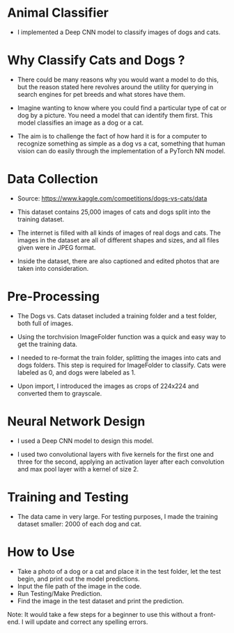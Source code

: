 # Animal Classifier

- I implemented a Deep CNN model to classify images of dogs and cats.

# Why Classify Cats and Dogs ?

- There could be many reasons why you would want a model to do this, but the reason stated here revolves around the utility for querying in search engines for pet breeds and what stores have them.

- Imagine wanting to know where you could find a particular type of cat or dog by a picture. You need a model that can identify them first. This model classifies an image as a dog or a cat.

- The aim is to challenge the fact of how hard it is for a computer to recognize something as simple as a dog vs a cat, something that human vision can do easily through the implementation of a PyTorch NN model.

# Data Collection

- Source: https://www.kaggle.com/competitions/dogs-vs-cats/data

- This dataset contains 25,000 images of cats and dogs split into the training dataset.

- The internet is filled with all kinds of images of real dogs and cats. The images in the dataset are all of different shapes and sizes, and all files given were in JPEG format.

- Inside the dataset, there are also captioned and edited photos that are taken into consideration.

# Pre-Processing

- The Dogs vs. Cats dataset included a training folder and a test folder, both full of images.

- Using the torchvision ImageFolder function was a quick and easy way to get the training data.

- I needed to re-format the train folder, splitting the images into cats and dogs folders. This step is required for ImageFolder to classify. Cats were labeled as 0, and dogs were labeled as 1.

- Upon import, I introduced the images as crops of 224x224 and converted them to grayscale.

# Neural Network Design

- I used a Deep CNN model to design this model.

- I used two convolutional layers with five kernels for the first one and three for the second, applying an activation layer after each convolution and max pool layer with a kernel of size 2.

# Training and Testing

- The data came in very large. For testing purposes, I made the training dataset smaller: 2000 of each dog and cat.

# How to Use

- Take a photo of a dog or a cat and place it in the test folder, let the test begin, and print out the model predictions.
- Input the file path of the image in the code.
- Run Testing/Make Prediction.
- Find the image in the test dataset and print the prediction.

Note: It would take a few steps for a beginner to use this without a front-end. I will update and correct any spelling errors.
